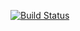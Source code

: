 [![Build Status](https://travis-ci.org/rozborsky/NYCcab.svg?branch=master)](https://travis-ci.org/rozborsky/NYCcab)
